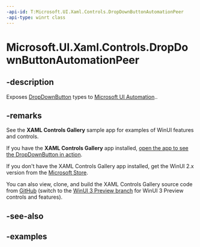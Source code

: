 ```yaml
---
-api-id: T:Microsoft.UI.Xaml.Controls.DropDownButtonAutomationPeer
-api-type: winrt class
---
```

<!-- Class syntax.
public class DropDownButtonAutomationPeer : ButtonAutomationPeer, ButtonAutomationPeer, IExpandCollapseProvider
-->

# Microsoft.UI.Xaml.Controls.DropDownButtonAutomationPeer

## -description

Exposes [DropDownButton](dropdownbutton.md) types to [Microsoft UI Automation](/windows/win32/winauto/entry-uiauto-win32)..

## -remarks

See the **XAML Controls Gallery** sample app for examples of WinUI features and controls.

If you have the **XAML Controls Gallery** app installed, [open the app to see the DropDownButton in action](xamlcontrolsgallery:/item/DropDownButton).

If you don't have the XAML Controls Gallery app installed, get the WinUI 2.x version from the [Microsoft Store](https://www.microsoft.com/p/xaml-controls-gallery/9msvh128x2zt).

You can also view, clone, and build the XAML Controls Gallery source code from [GitHub](https://github.com/Microsoft/Xaml-Controls-Gallery) (switch to the [WinUI 3 Preview branch](https://github.com/microsoft/Xaml-Controls-Gallery/tree/winui3preview) for WinUI 3 Preview controls and features).

## -see-also

## -examples
